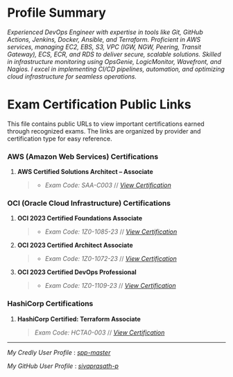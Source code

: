 
# Profile Summary

*Experienced DevOps Engineer with expertise in tools like Git, GitHub Actions, Jenkins, Docker, Ansible, and Terraform. Proficient in AWS services, managing EC2, EBS, S3, VPC (IGW, NGW, Peering, Transit Gateway), ECS, ECR, and RDS to deliver secure, scalable solutions. Skilled in infrastructure monitoring using OpsGenie, LogicMonitor, Wavefront, and Nagios. I excel in implementing CI/CD pipelines, automation, and optimizing cloud infrastructure for seamless operations.*

# Exam Certification Public Links

This file contains public URLs to view important certifications earned through recognized exams. The links are organized by provider and certification type for easy reference.

### AWS (Amazon Web Services) Certifications

1. **AWS Certified Solutions Architect – Associate**
    > - *Exam Code: SAA-C003* // *[View Certification](https://www.credly.com/badges/3f558130-cd86-4d43-9d1a-2ace41c1ffc9/public_url)*

### OCI (Oracle Cloud Infrastructure) Certifications

1. **OCI 2023 Certified Foundations Associate**
    > - *Exam Code: 1Z0-1085-23* // *[View Certification](https://catalog-education.oracle.com/ords/certview/sharebadge?id=F0D3BF475261425D06D42D9F17188F166521CCAB6814AD706864AAB71B0FBD34)*

2. **OCI 2023 Certified Architect Associate**
    > - *Exam Code: 1Z0-1072-23* // *[View Certification](https://catalog-education.oracle.com/ords/certview/sharebadge?id=E20F4B490A6B59D77DABB4E8DD1DE507BADF2F5F387ED9C773DD093BC53BFEFF)*

3. **OCI 2023 Certified DevOps Professional**
    > - *Exam Code: 1Z0-1109-23* // *[View Certification](https://catalog-education.oracle.com/pls/certview/sharebadge?id=D02EC6587B20DFBD839566A24C66CE0CF155CA8E44793EC49FA613AE03DEF02D)*

### HashiCorp Certifications

1. **HashiCorp Certified: Terraform Associate**
    > *Exam Code: HCTA0-003* // *[View Certification](https://www.credly.com/badges/0efa4519-229d-48d1-8cc6-df309508501c/public_url)*

---

*My Credly User Profile* : *[spp-master](https://www.credly.com/users/spp-master)*

*My GitHub User Profile* : *[sivaprasath-p](https://github.com/sivaprasath-p)*
